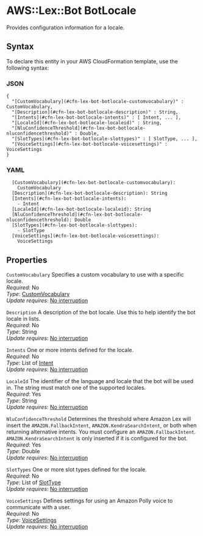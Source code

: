 # AWS::Lex::Bot BotLocale<a name="aws-properties-lex-bot-botlocale"></a>

Provides configuration information for a locale\.

## Syntax<a name="aws-properties-lex-bot-botlocale-syntax"></a>

To declare this entity in your AWS CloudFormation template, use the following syntax:

### JSON<a name="aws-properties-lex-bot-botlocale-syntax.json"></a>

```
{
  "[CustomVocabulary](#cfn-lex-bot-botlocale-customvocabulary)" : CustomVocabulary,
  "[Description](#cfn-lex-bot-botlocale-description)" : String,
  "[Intents](#cfn-lex-bot-botlocale-intents)" : [ Intent, ... ],
  "[LocaleId](#cfn-lex-bot-botlocale-localeid)" : String,
  "[NluConfidenceThreshold](#cfn-lex-bot-botlocale-nluconfidencethreshold)" : Double,
  "[SlotTypes](#cfn-lex-bot-botlocale-slottypes)" : [ SlotType, ... ],
  "[VoiceSettings](#cfn-lex-bot-botlocale-voicesettings)" : VoiceSettings
}
```

### YAML<a name="aws-properties-lex-bot-botlocale-syntax.yaml"></a>

```
  [CustomVocabulary](#cfn-lex-bot-botlocale-customvocabulary): 
    CustomVocabulary
  [Description](#cfn-lex-bot-botlocale-description): String
  [Intents](#cfn-lex-bot-botlocale-intents): 
    - Intent
  [LocaleId](#cfn-lex-bot-botlocale-localeid): String
  [NluConfidenceThreshold](#cfn-lex-bot-botlocale-nluconfidencethreshold): Double
  [SlotTypes](#cfn-lex-bot-botlocale-slottypes): 
    - SlotType
  [VoiceSettings](#cfn-lex-bot-botlocale-voicesettings): 
    VoiceSettings
```

## Properties<a name="aws-properties-lex-bot-botlocale-properties"></a>

`CustomVocabulary`  <a name="cfn-lex-bot-botlocale-customvocabulary"></a>
Specifies a custom vocabulary to use with a specific locale\.  
*Required*: No  
*Type*: [CustomVocabulary](aws-properties-lex-bot-customvocabulary.md)  
*Update requires*: [No interruption](https://docs.aws.amazon.com/AWSCloudFormation/latest/UserGuide/using-cfn-updating-stacks-update-behaviors.html#update-no-interrupt)

`Description`  <a name="cfn-lex-bot-botlocale-description"></a>
A description of the bot locale\. Use this to help identify the bot locale in lists\.  
*Required*: No  
*Type*: String  
*Update requires*: [No interruption](https://docs.aws.amazon.com/AWSCloudFormation/latest/UserGuide/using-cfn-updating-stacks-update-behaviors.html#update-no-interrupt)

`Intents`  <a name="cfn-lex-bot-botlocale-intents"></a>
One or more intents defined for the locale\.  
*Required*: No  
*Type*: List of [Intent](aws-properties-lex-bot-intent.md)  
*Update requires*: [No interruption](https://docs.aws.amazon.com/AWSCloudFormation/latest/UserGuide/using-cfn-updating-stacks-update-behaviors.html#update-no-interrupt)

`LocaleId`  <a name="cfn-lex-bot-botlocale-localeid"></a>
The identifier of the language and locale that the bot will be used in\. The string must match one of the supported locales\.   
*Required*: Yes  
*Type*: String  
*Update requires*: [No interruption](https://docs.aws.amazon.com/AWSCloudFormation/latest/UserGuide/using-cfn-updating-stacks-update-behaviors.html#update-no-interrupt)

`NluConfidenceThreshold`  <a name="cfn-lex-bot-botlocale-nluconfidencethreshold"></a>
Determines the threshold where Amazon Lex will insert the `AMAZON.FallbackIntent`, `AMAZON.KendraSearchIntent`, or both when returning alternative intents\. You must configure an `AMAZON.FallbackIntent`\. `AMAZON.KendraSearchIntent` is only inserted if it is configured for the bot\.  
*Required*: Yes  
*Type*: Double  
*Update requires*: [No interruption](https://docs.aws.amazon.com/AWSCloudFormation/latest/UserGuide/using-cfn-updating-stacks-update-behaviors.html#update-no-interrupt)

`SlotTypes`  <a name="cfn-lex-bot-botlocale-slottypes"></a>
One or more slot types defined for the locale\.  
*Required*: No  
*Type*: List of [SlotType](aws-properties-lex-bot-slottype.md)  
*Update requires*: [No interruption](https://docs.aws.amazon.com/AWSCloudFormation/latest/UserGuide/using-cfn-updating-stacks-update-behaviors.html#update-no-interrupt)

`VoiceSettings`  <a name="cfn-lex-bot-botlocale-voicesettings"></a>
Defines settings for using an Amazon Polly voice to communicate with a user\.  
*Required*: No  
*Type*: [VoiceSettings](aws-properties-lex-bot-voicesettings.md)  
*Update requires*: [No interruption](https://docs.aws.amazon.com/AWSCloudFormation/latest/UserGuide/using-cfn-updating-stacks-update-behaviors.html#update-no-interrupt)